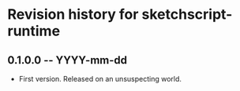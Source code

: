 # Revision history for sketchscript-runtime

## 0.1.0.0 -- YYYY-mm-dd

* First version. Released on an unsuspecting world.
